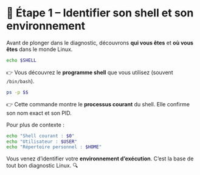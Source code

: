 # 🧩 Étape 1 – Identifier son shell et son environnement

Avant de plonger dans le diagnostic, découvrons **qui vous êtes** et **où vous êtes** dans le monde Linux.

```bash
echo $SHELL
````

👉 Vous découvrez le **programme shell** que vous utilisez (souvent `/bin/bash`).

```bash
ps -p $$
```

👉 Cette commande montre le **processus courant** du shell.
Elle confirme son nom exact et son PID.

Pour plus de contexte :

```bash
echo "Shell courant : $0"
echo "Utilisateur : $USER"
echo "Répertoire personnel : $HOME"
```

Vous venez d’identifier votre **environnement d’exécution**. C’est la base de tout bon diagnostic Linux. 🔍